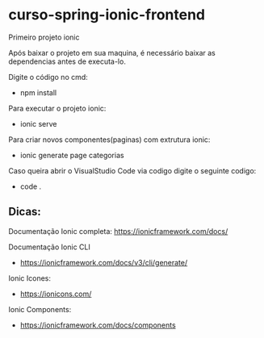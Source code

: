 # curso-spring-ionic-frontend
Primeiro projeto ionic

Após baixar o projeto em sua maquina, é necessário baixar as dependencias antes de executa-lo.

Digite o código no cmd:
- npm install

Para executar o projeto ionic:
- ionic serve

Para criar novos componentes(paginas) com extrutura ionic:
- ionic generate page categorias

Caso queira abrir o VisualStudio Code via codigo digite o seguinte codigo:
- code .

## Dicas:
Documentação Ionic completa:
https://ionicframework.com/docs/

Documentação Ionic CLI
- https://ionicframework.com/docs/v3/cli/generate/

Ionic Icones:
- https://ionicons.com/

Ionic Components:
- https://ionicframework.com/docs/components
